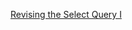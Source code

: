 [Revising the Select Query I
](https://www.hackerrank.com/challenges/revising-the-select-query/problem/)
